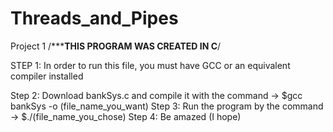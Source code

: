 # Threads_and_Pipes
Project 1
/***************THIS PROGRAM WAS CREATED IN C************/

STEP 1: In order to run this file, you must have GCC or an equivalent compiler installed

Step 2: Download bankSys.c and compile it with the command -> $gcc bankSys -o (file_name_you_want)
Step 3: Run the program by the command -> $./(file_name_you_chose)
Step 4: Be amazed (I hope)
